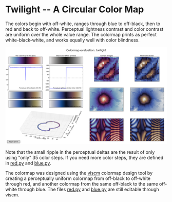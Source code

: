 # Twilight -- A Circular Color Map

The colors begin with off-white, ranges through blue to off-black,
then to red and back to off-white. Perceptual lightness contrast and
color contrast are uniform over the whole value range. The colormap
prints as perfect white-black-white, and works equally well with color
blindness.

![twilight](twilight.png)

Note that the small ripple in the perceptual deltas are the result of only using "only" 35 color steps. If you need more color steps, they are defined in [red.py][] and [blue.py][].

The colormap was designed using the [viscm](https://github.com/matplotlib/viscm) colormap design tool by creating a perceptually uniform colormap from off-black to off-white through red, and another colormap from the same off-black to the same off-white through blue. The files [red.py][] and [blue.py][] are still editable through viscm.

[red.py]: https://github.com/bastibe/twilight/blob/master/red.py
[blue.py]: https://github.com/bastibe/twilight/blob/master/blue.py
